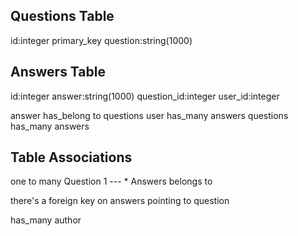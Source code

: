 ## Questions Table

id:integer primary_key
question:string(1000)

## Answers Table

id:integer
answer:string(1000)
question_id:integer
user_id:integer

answer has_belong to questions
user has_many answers
questions has_many answers

## Table Associations

one to many
Question 1 --- \* Answers
belongs to

there's a foreign key on answers pointing to question

has_many
author
